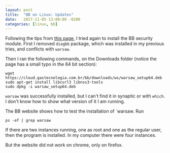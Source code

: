 ```yaml
---
layout: post
title:  "BB on Linux: Updates"
date:   2017-11-05 13:00:00 -0200
categories: [linux, bb]
---
```


Following the tips from [this page][nimbus], I tried again to install
the BB security module.
First I removed `diagbb` package, which was installed in my previous tries,
and conflicts with `warsaw`.

Then I ran the following commands, on the Downloads folder
(notice the page has a small typo in the 64 bit section):

```
wget https://cloud.gastecnologia.com.br/bb/downloads/ws/warsaw_setup64.deb
sudo apt-get install libcurl3 libnss3-tools
sudo dpkg -i warsaw_setup64.deb
```

`warsaw` was successfully installed, but I can't find it in synaptic
or with `which`. I don't know how to show what version of it I am running.

The BB website shows how to test the installation of `warsaw.
Run

    ps -ef | grep warsaw

If there are two instances running, one as root and one as
the regular user, then the program is installed.
In my computer there were four instances.

But the website did not work on chrome, only on firefox.


[nimbus]: https://www.monolitonimbus.com.br/como-fazer-funcionar-os-sites-de-banco-no-linux/
